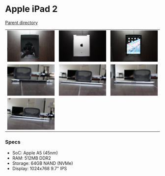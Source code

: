 # Apple iPad 2
[Parent directory](../index.md)

<table>
  <tr>
    <td><img src='IMG_6746.JPG'/></td>
    <td><img src='IMG_6748.JPG'/></td>
    <td><img src='IMG_6747.JPG'/></td>
  </tr>
  <tr>
    <td><img src='IMG_6741.JPG'/></td>
    <td><img src='IMG_6742.JPG'/></td>
    <td><img src='IMG_6743.JPG'/></td>
  </tr>
  <tr>
    <td><img src='IMG_6744.JPG'/></td>
  </tr>
</table>

### Specs

* SoC: Apple A5 (45nm)
* RAM: 512MB DDR2
* Storage: 64GB NAND (NVMe)
* Display: 1024x768 9.7" IPS